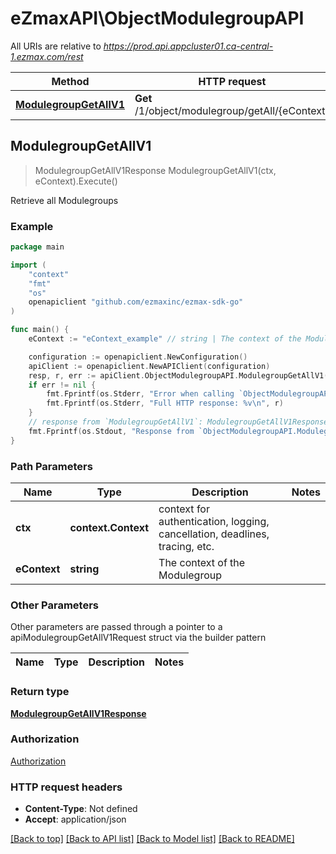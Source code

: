 # eZmaxAPI\ObjectModulegroupAPI

All URIs are relative to *https://prod.api.appcluster01.ca-central-1.ezmax.com/rest*

Method | HTTP request | Description
------------- | ------------- | -------------
[**ModulegroupGetAllV1**](ObjectModulegroupAPI.md#ModulegroupGetAllV1) | **Get** /1/object/modulegroup/getAll/{eContext} | Retrieve all Modulegroups



## ModulegroupGetAllV1

> ModulegroupGetAllV1Response ModulegroupGetAllV1(ctx, eContext).Execute()

Retrieve all Modulegroups

### Example

```go
package main

import (
	"context"
	"fmt"
	"os"
	openapiclient "github.com/ezmaxinc/ezmax-sdk-go"
)

func main() {
	eContext := "eContext_example" // string | The context of the Modulegroup

	configuration := openapiclient.NewConfiguration()
	apiClient := openapiclient.NewAPIClient(configuration)
	resp, r, err := apiClient.ObjectModulegroupAPI.ModulegroupGetAllV1(context.Background(), eContext).Execute()
	if err != nil {
		fmt.Fprintf(os.Stderr, "Error when calling `ObjectModulegroupAPI.ModulegroupGetAllV1``: %v\n", err)
		fmt.Fprintf(os.Stderr, "Full HTTP response: %v\n", r)
	}
	// response from `ModulegroupGetAllV1`: ModulegroupGetAllV1Response
	fmt.Fprintf(os.Stdout, "Response from `ObjectModulegroupAPI.ModulegroupGetAllV1`: %v\n", resp)
}
```

### Path Parameters


Name | Type | Description  | Notes
------------- | ------------- | ------------- | -------------
**ctx** | **context.Context** | context for authentication, logging, cancellation, deadlines, tracing, etc.
**eContext** | **string** | The context of the Modulegroup | 

### Other Parameters

Other parameters are passed through a pointer to a apiModulegroupGetAllV1Request struct via the builder pattern


Name | Type | Description  | Notes
------------- | ------------- | ------------- | -------------


### Return type

[**ModulegroupGetAllV1Response**](ModulegroupGetAllV1Response.md)

### Authorization

[Authorization](../README.md#Authorization)

### HTTP request headers

- **Content-Type**: Not defined
- **Accept**: application/json

[[Back to top]](#) [[Back to API list]](../README.md#documentation-for-api-endpoints)
[[Back to Model list]](../README.md#documentation-for-models)
[[Back to README]](../README.md)

